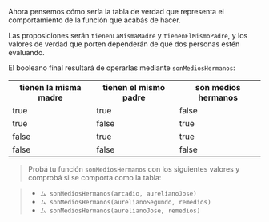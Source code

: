 Ahora pensemos cómo sería la tabla de verdad que representa el comportamiento de la función que acabás de hacer.
 
Las proposiciones serán `tienenLaMismaMadre` y `tienenElMismoPadre`, y los valores de verdad que porten dependerán de qué dos personas estén evaluando.

El booleano final resultará de operarlas mediante `sonMediosHermanos`:

<table class="table table-striped table-bordered table-condensed text-center">
  <tr>
    <th class ="text-center">tienen la misma madre</th>
    <th class ="text-center">tienen el mismo padre</th>
    <th class ="text-center">son medios hermanos</th>
  </tr>
  <tr>
    <td>true</td>
    <td>true</td>
    <td>false</td>
  </tr>
  <tr>
    <td>true</td>
    <td>false</td>
    <td>true</td>
  </tr>
  <tr>
    <td>false</td>
    <td>true</td>
    <td>true</td>
  </tr>
  <tr>
    <td>false</td>
    <td>false</td>
    <td>false</td>
  </tr>
</table>

> Probá tu función `sonMediosHermanos` con los siguientes valores y comprobá si se comporta como la tabla:
 
>* `ム sonMediosHermanos(arcadio, aurelianoJose)`
>* `ム sonMediosHermanos(aurelianoSegundo, remedios)`
>* `ム sonMediosHermanos(aurelianoJose, remedios)`
